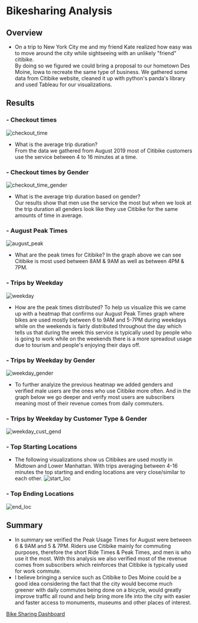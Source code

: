 # Bikesharing Analysis

## Overview
- On a trip to New York City me and my friend Kate realized how easy was to move around the city while sightseeing with an unlikely "friend" citibike.<br> By doing so we figured we could bring a proposal to our hometown Des Moine, Iowa to recreate the same type of business. We gathered some data from Citibike website, cleaned it up with python's panda's library and used Tableau for our visualizations.

## Results

### - Checkout times
![checkout_time](/resources/Tripduration.png)
- What is the average trip duration?<br>From the data we gathered from August 2019 most of Citibike customers use the service between 4 to 16 minutes at a time.
### - Checkout times by Gender
![checkout_time_gender](/resources/Tripduration_by_gender.png)
- What is the average trip duration based on gender?<br>Our results show that men use the service the most but when we look at the trip duration all genders look like they use Citibike for the same amounts of time in average.
### - August Peak Times
![august_peak](/resources/August%20Peak%20Times.png)
- What are the peak times for Citibike? In the graph above we can see Citibike is most used between 8AM & 9AM as well as between 4PM & 7PM.
### - Trips by Weekday
![weekday](/resources/Trips_By_Weekday.png)
- How are the peak times distributed? To help us visualize this we came up with a heatmap that confirms our August Peak Times graph where bikes are used mostly between 6 to 9AM and 5-7PM during weekdays while on the weekends is fairly distributed throughout the day which tells us that during the week this service is typically used by people who is going to work while on the weekends there is a more spreadout usage due to tourism and people's enjoying their days off.
### - Trips by Weekday by Gender
![weekday_gender](/resources/Trips_by_weekday_by_gender.png)
- To further analyize the previous heatmap we added genders and verified male users are the ones who use Citibike more often. And in the graph below we go deeper and verify most users are subscribers meaning most of their revenue comes from daily commuters.
### - Trips by Weekday by Customer Type & Gender
![weekday_cust_gend](/resources/Trips_by_gender_customer.png)
### - Top Starting Locations
- The following visualizations show us Citibikes are used mostly in Midtown and Lower Manhattan. With trips averaging between 4-16 minutes the top starting and ending locations are very close/similar to each other.
![start_loc](/resources/Top_starting_locations.png)
### - Top Ending Locations
![end_loc](/resources/Top_ending_location.png)

## Summary
- In summary we verified the Peak Usage Times for August were between 6 & 9AM and 5 & 7PM. Riders use Citibike mainly for commuting purposes, therefore the short Ride Times & Peak Times, and men is who use it the most. With this analysis we also verified most of the revenue comes from subscribers which reinforces that Citibike is typically used for work commute.
- I believe bringing a service such as Citibike to Des Moine could be a good idea considering the fact that the city would become much greener with daily commutes being done on a bicycle, would greatly improve traffic all round and help bring more life into the city with easier and faster access to monuments, museums and other places of interest.

[Bike Sharing Dashboard](https://public.tableau.com/app/profile/ricardo8283/viz/BikesharingChallenge_16575582271690/NYCCitibikeStory "Bike Sharing Dashboard")